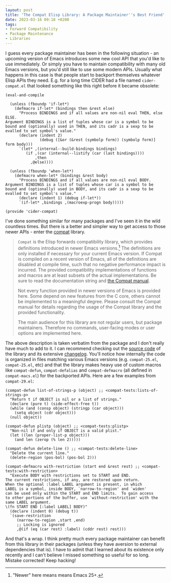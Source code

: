 ```yaml
---
layout: post
title: 'The Compat Elisp Library: A Package Maintainer''s Best Friend'
date: 2023-03-16 09:18 +0200
tags:
- Forward Compatibility
- Package Maintenance
- Libraries
---
```


I guess every package maintainer has been in the following situation - an upcoming version of Emacs introduces some new cool API that you'd like to use immediately. Or simply you have to maintain compatibility with many old Emacs versions, but you'd still like to use some modern APIs. Usually what happens in this case is that people start to backport themselves whatever Elisp APIs they need. E.g. for a long time CIDER had a file named `cider-compat.el` that looked something like this right before it became obsolete:

``` emacs-lisp
(eval-and-compile

  (unless (fboundp 'if-let*)
    (defmacro if-let* (bindings then &rest else)
      "Process BINDINGS and if all values are non-nil eval THEN, else ELSE.
Argument BINDINGS is a list of tuples whose car is a symbol to be
bound and (optionally) used in THEN, and its cadr is a sexp to be
evalled to set symbol's value."
      (declare (indent 2)
               (debug ([&or (&rest (symbolp form)) (symbolp form)] form body)))
      `(let* ,(internal--build-bindings bindings)
         (if ,(car (internal--listify (car (last bindings))))
             ,then
           ,@else))))

  (unless (fboundp 'when-let*)
    (defmacro when-let* (bindings &rest body)
      "Process BINDINGS and if all values are non-nil eval BODY.
Argument BINDINGS is a list of tuples whose car is a symbol to be
bound and (optionally) used in BODY, and its cadr is a sexp to be
evalled to set symbol's value."
      (declare (indent 1) (debug if-let*))
      `(if-let* ,bindings ,(macroexp-progn body)))))

(provide 'cider-compat)
```

I've done something similar for many packages and I've seen it in the wild countless times. But there is a better and simpler way to get access to those newer APIs - enter the [compat](https://elpa.gnu.org/packages/compat.html) library.

> `Compat` is the Elisp forwards compatibility library, which provides
> definitions introduced in newer Emacs versions.[^1]  The definitions
> are only installed if necessary for your current Emacs version.  If
> Compat is compiled on a recent version of Emacs, all of the
> definitions are disabled at compile time, such that no negative
> performance impact is incurred.  The provided compatibility
> implementations of functions and macros are at least subsets of the
> actual implementations.  Be sure to read the documentation string
> and [the Compat manual](https://elpa.gnu.org/packages/doc/compat.html).
>
> Not every function provided in newer versions of Emacs is provided
> here.  Some depend on new features from the C core, others cannot
> be implemented to a meaningful degree.  Please consult the Compat
> manual for details regarding the usage of the Compat library and
> the provided functionality.
>
> The main audience for this library are not regular users, but
> package maintainers.  Therefore no commands, user-facing modes or
> user options are implemented here.

The above description is taken verbatim from the package and I don't really have
much to add to it. I can recommend checking out the [source
code](https://github.com/emacs-straight/compat) of the library and its extensive
[changelog](https://github.com/emacs-straight/compat/blob/master/NEWS.org). You'll
notice how internally the code is organized in files matching various Emacs
versions (e.g. `compat-25.el`, `compat-25.el`, etc) and that the library makes
heavy use of custom macros like `compat-defun`, `compat-defalias` and
`compat-defmacro` (all defined in `compat-macs.el`) for the backported APIs. Here are a few examples from `compat-29.el`:

``` emacs-lisp
(compat-defun list-of-strings-p (object) ;; <compat-tests:lists-of-strings-p>
  "Return t if OBJECT is nil or a list of strings."
  (declare (pure t) (side-effect-free t))
  (while (and (consp object) (stringp (car object)))
    (setq object (cdr object)))
  (null object))

(compat-defun plistp (object) ;; <compat-tests:plistp>
  "Non-nil if and only if OBJECT is a valid plist."
  (let ((len (proper-list-p object)))
    (and len (zerop (% len 2)))))

(compat-defun delete-line () ;; <compat-tests:delete-line>
  "Delete the current line."
  (delete-region (pos-bol) (pos-bol 2)))

(compat-defmacro with-restriction (start end &rest rest) ;; <compat-tests:with-restriction>
  "Execute BODY with restrictions set to START and END.
The current restrictions, if any, are restored upon return.
When the optional :label LABEL argument is present, in which
LABEL is a symbol, inside BODY, `narrow-to-region' and `widen'
can be used only within the START and END limits.  To gain access
to other portions of the buffer, use `without-restriction' with the
same LABEL argument.
\(fn START END [:label LABEL] BODY)"
  (declare (indent 0) (debug t))
  `(save-restriction
     (narrow-to-region ,start ,end)
     ;; Locking is ignored
     ,@(if (eq (car rest) :label) (cddr rest) rest)))
```

And that's a wrap. I think pretty much every package maintainer can benefit from
this library in their packages (unless they have aversion to external
dependencies that is). I have to admit that I learned about its existence only
recently and I can't believe I missed something so useful for so long. Mistake
corrected! Keep hacking!

[^1]: "Newer" here means means Emacs 25+.
